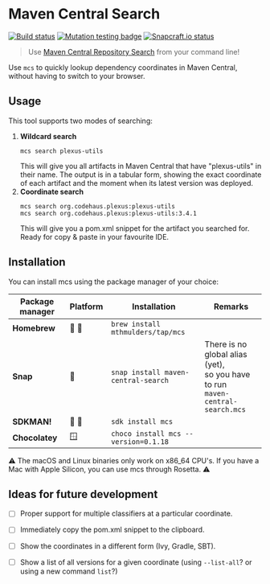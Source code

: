 # Maven Central Search
[![Build status](https://github.com/mthmulders/mcs/actions/workflows/build.yml/badge.svg)](https://github.com/mthmulders/mcs/actions/workflows/build.yml)
[![Mutation testing badge](https://img.shields.io/endpoint?style=flat&url=https%3A%2F%2Fbadge-api.stryker-mutator.io%2Fgithub.com%2Fmthmulders%2Fmcs%2Fmain)](https://dashboard.stryker-mutator.io/reports/github.com/mthmulders/mcs/main)
[![Snapcraft.io status](https://snapcraft.io/maven-central-search/badge.svg)](https://snapcraft.io/maven-central-search)

> Use [Maven Central Repository Search](https://search.maven.org/) from your command line!

Use `mcs` to quickly lookup dependency coordinates in Maven Central, without having to switch to your browser.

## Usage
This tool supports two modes of searching:

1. **Wildcard search**
    ```console
    mcs search plexus-utils
    ```
    This will give you all artifacts in Maven Central that have "plexus-utils" in their name.
    The output is in a tabular form, showing the exact coordinate of each artifact and the moment when its latest version was deployed.
2. **Coordinate search**
    ```console
   mcs search org.codehaus.plexus:plexus-utils
   mcs search org.codehaus.plexus:plexus-utils:3.4.1
    ```
   This will give you a pom.xml snippet for the artifact you searched for.
   Ready for copy & paste in your favourite IDE.


## Installation
You can install mcs using the package manager of your choice:

| Package manager | Platform | Installation                         | Remarks                                                                                     |
|-----------------|----------|--------------------------------------|---------------------------------------------------------------------------------------------|
| **Homebrew**    | 🍎 🐧    | `brew install mthmulders/tap/mcs`    |                                                                                             |
| **Snap**        | 🐧       | `snap install maven-central-search`  | There is no global alias (yet), <br /> so you have to run <br /> `maven-central-search.mcs` |
| **SDKMAN!**     | 🍎 🐧    | `sdk install mcs`                    |                                                                                             |
| **Chocolatey**  | 🪟       | `choco install mcs --version=0.1.18` |                                                                                              |

⚠️
The macOS and Linux binaries only work on x86_64 CPU's.
If you have a Mac with Apple Silicon, you can use mcs through Rosetta.
⚠️

## Ideas for future development
* [ ] Proper support for multiple classifiers at a particular coordinate.
* [ ] Immediately copy the pom.xml snippet to the clipboard.
* [ ] Show the coordinates in a different form (Ivy, Gradle, SBT).
* [ ] Show a list of all versions for a given coordinate (using `--list-all`? or using a new command `list`?)

